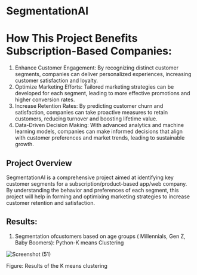 # SegmentationAI
# How This Project Benefits Subscription-Based Companies:
1. Enhance Customer Engagement: By recognizing distinct customer segments, companies can deliver personalized experiences, increasing customer satisfaction and loyalty.
2. Optimize Marketing Efforts: Tailored marketing strategies can be developed for each segment, leading to more effective promotions and higher conversion rates.
3. Increase Retention Rates: By predicting customer churn and satisfaction, companies can take proactive measures to retain customers, reducing turnover and boosting lifetime value.
4. Data-Driven Decision Making: With advanced analytics and machine learning models, companies can make informed decisions that align with customer preferences and market trends, leading to sustainable growth.

## Project Overview
SegmentationAI is a comprehensive project aimed at identifying key customer segments for a subscription/product-based app/web company. By understanding the behavior and preferences of each segment, this project will help in forming and optimixing marketing strategies to increase customer retention and satisfaction.

## Results:
1. Segmentation ofcustomers based on age groups ( Millennials, Gen Z, Baby Boomers): Python-K means Clustering
   
![Screenshot (51)](https://github.com/user-attachments/assets/2b9e2095-6d02-4568-802c-bf702da35e4a)

Figure: Results of the K means clustering
